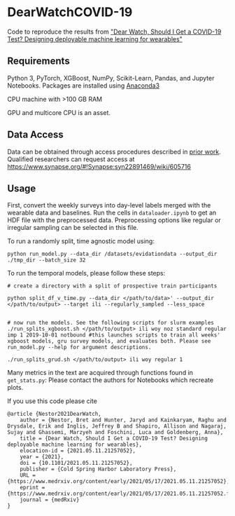 # DearWatchCOVID-19
Code to reproduce the results from ["Dear Watch, Should I Get a COVID-19 Test? Designing deployable machine learning for wearables"](https://www.medrxiv.org/content/10.1101/2021.05.11.21257052v1)


## Requirements

Python 3, PyTorch, XGBoost, NumPy, Scikit-Learn, Pandas, and Jupyter Notebooks.
Packages are installed using [Anaconda3](https://www.anaconda.com/)

CPU machine with >100 GB RAM

GPU and multicore CPU is an asset.

## Data Access

Data can be obtained through access procedures described in [prior work](https://doi.org/10.1016/j.patter.2020.100188).
Qualified researchers can request access at https://www.synapse.org/#!Synapse:syn22891469/wiki/605716


## Usage

First, convert the weekly surveys into day-level labels merged with the wearable data and baselines. Run the cells in `dataloader.ipynb` to get an HDF file with the preprocessed data. Preprocessing options like regular or irregular sampling can be selected in this file.

To run a randomly split, time agnostic model using:
```
python run_model.py --data_dir /datasets/evidationdata --output_dir ./tmp_dir --batch_size 32

```

To run the temporal models, please follow these steps:
```
# create a directory with a split of prospective train participants

python split_df_v_time.py --data_dir </path/to/data>' --output_dir </path/to/output> --target ili --regularly_sampled --less_space


# now run the models. See the following scripts for slurm examples 
./run_splits_xgboost.sh </path/to/output> ili woy noz standard regular imp 1 2019-10-01 notbound #this launches scripts to train all weeks' xgboost models, gru survey models, and evaluates both. Please see run_model.py --help for argument descriptions.

./run_splits_grud.sh </path/to/output> ili woy regular 1 
```

Many metrics in the text are acquired through functions found in `get_stats.py`:
Please contact the authors for Notebooks which recreate plots.



If you use this code please cite
```
@article {Nestor2021DearWatch,
    author = {Nestor, Bret and Hunter, Jaryd and Kainkaryam, Raghu and Drysdale, Erik and Inglis, Jeffrey B and Shapiro, Allison and Nagaraj, Sujay and Ghassemi, Marzyeh and Foschini, Luca and Goldenberg, Anna},
    title = {Dear Watch, Should I Get a COVID-19 Test? Designing deployable machine learning for wearables},
    elocation-id = {2021.05.11.21257052},
    year = {2021},
    doi = {10.1101/2021.05.11.21257052},
    publisher = {Cold Spring Harbor Laboratory Press},
    URL = {https://www.medrxiv.org/content/early/2021/05/17/2021.05.11.21257052},
    eprint = {https://www.medrxiv.org/content/early/2021/05/17/2021.05.11.21257052.full.pdf},
    journal = {medRxiv}
}
```

